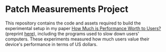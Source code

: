 # Patch Measurements Project

This repository contains the code and assets required to build the experimental setup in my paper [How Much is Performance Worth to Users?](https://dl.acm.org/doi/10.1145/3587135.3592194) (preprint [here](https://www.cs.columbia.edu/~hastings/wta.pdf)), including the programs used to slow down users' computers. These experiments measured how much users value their device's performance in terms of US dollars.
